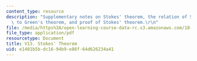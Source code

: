 ```yaml
---
content_type: resource
description: "Supplementary notes on Stokes' theorem, the relation of Stokes' theorem\
  \ to Green's theorem, and proof of Stokes' theorem.\r\n"
file: /media/https%3A/open-learning-course-data-rc.s3.amazonaws.com/18-02-multivariable-calculus-fall-2007/e1401b5bdc1694b9e86f64d626234a41_stokes_theorem.pdf
file_type: application/pdf
resourcetype: Document
title: V13. Stokes' Theorem
uid: e1401b5b-dc16-94b9-e86f-64d626234a41
---
```

